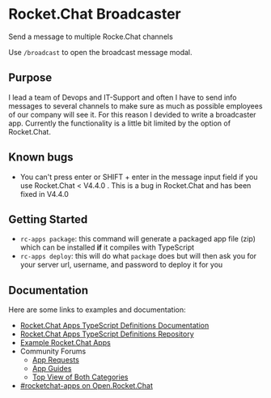 # Rocket.Chat Broadcaster
Send a message to multiple Rocke.Chat channels

Use `/broadcast` to open the broadcast message modal. 

## Purpose
I lead a team of Devops and IT-Support and often I have to send info messages to several channels to make sure as much as possible employees of our company will see it. For this reason I devided to write a broadcaster app. Currently the functionality is a little bit limited by the option of Rocket.Chat. 

## Known bugs
- You can't press enter or SHIFT + enter in the message input field if you use Rocket.Chat < V4.4.0 . This is a bug in Rocket.Chat and has been fixed in V4.4.0


## Getting Started

- `rc-apps package`: this command will generate a packaged app file (zip) which can be installed **if** it compiles with TypeScript
- `rc-apps deploy`: this will do what `package` does but will then ask you for your server url, username, and password to deploy it for you

## Documentation
Here are some links to examples and documentation:
- [Rocket.Chat Apps TypeScript Definitions Documentation](https://rocketchat.github.io/Rocket.Chat.Apps-engine/)
- [Rocket.Chat Apps TypeScript Definitions Repository](https://github.com/RocketChat/Rocket.Chat.Apps-engine)
- [Example Rocket.Chat Apps](https://github.com/graywolf336/RocketChatApps)
- Community Forums
  - [App Requests](https://forums.rocket.chat/c/rocket-chat-apps/requests)
  - [App Guides](https://forums.rocket.chat/c/rocket-chat-apps/guides)
  - [Top View of Both Categories](https://forums.rocket.chat/c/rocket-chat-apps)
- [#rocketchat-apps on Open.Rocket.Chat](https://open.rocket.chat/channel/rocketchat-apps)

